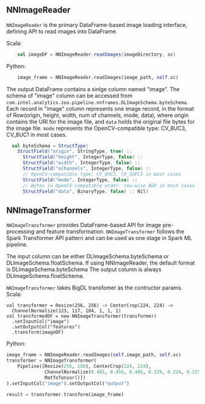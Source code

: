 ## NNImageReader

`NNImageReader` is the primary DataFrame-based image loading interface, defining API to read images
into DataFrame.

Scala:
```scala
    val imageDF = NNImageReader.readImages(imageDirectory, sc)
```

Python:
```python
    image_frame = NNImageReader.readImages(image_path, self.sc)
```

The output DataFrame contains a sinlge column named "image". The schema of "image" column can be
accessed from `com.intel.analytics.zoo.pipeline.nnframes.DLImageSchema.byteSchema`.
Each record in "image" column represents one image record, in the format of
Row(origin, height, width, num of channels, mode, data), where origin contains the URI for the image file,
and `data` holds the original file bytes for the image file. `mode` represents the OpenCV-compatible
type: CV_8UC3, CV_8UC1 in most cases.
```scala
  val byteSchema = StructType(
    StructField("origin", StringType, true) ::
      StructField("height", IntegerType, false) ::
      StructField("width", IntegerType, false) ::
      StructField("nChannels", IntegerType, false) ::
      // OpenCV-compatible type: CV_8UC3, CV_32FC3 in most cases
      StructField("mode", IntegerType, false) ::
      // Bytes in OpenCV-compatible order: row-wise BGR in most cases
      StructField("data", BinaryType, false) :: Nil)
```

## NNImageTransformer

`NNImageTransformer` provides DataFrame-based API for image pre-processing and feature transformation.
`NNImageTransformer` follows the Spark Transformer API pattern and can be used as one stage in
Spark ML pipeline.

The input column can be either DLImageSchema.byteSchema or DLImageSchema.floatSchema. If
using NNImageReader, the default format is DLImageSchema.byteSchema The output column is always
 DLImageSchema.floatSchema.

`NNImageTransformer` takes BigDL transfomer as the contructor params.
Scala:
```
val transformer = Resize(256, 256) -> CenterCrop(224, 224) ->
  ChannelNormalize(123, 117, 104, 1, 1, 1)
val transformedDF = new NNImageTransformer(transformer)
  .setInputCol("image")
  .setOutputCol("features")
  .transform(imageDF)
```
Python:
```python
image_frame = NNImageReader.readImages(self.image_path, self.sc)
transformer = NNImageTransformer(
    Pipeline([Resize(256, 256), CenterCrop(224, 224),
              ChannelNormalize(0.485, 0.456, 0.406, 0.229, 0.224, 0.225),
              MatToTensor()])
).setInputCol("image").setOutputCol("output")

result = transformer.transform(image_frame)
```